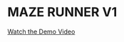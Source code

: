 # MAZE RUNNER V1
[Watch the Demo Video](https://drive.google.com/file/d/1lKuk4mw6wEYt4kWxm0JGTn-LuPLQd2M4/view?usp=sharing)